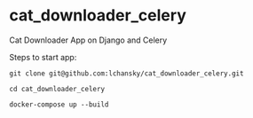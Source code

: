 # cat_downloader_celery
Cat Downloader App on Django and Celery

Steps to start app:
```linux
git clone git@github.com:lchansky/cat_downloader_celery.git
```
```
cd cat_downloader_celery
```
```
docker-compose up --build
```

